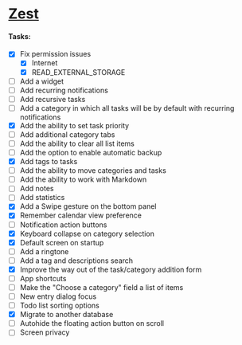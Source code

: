 # [Zest](https://github.com/darkmoonight/Zest)

#### **Tasks:**

- [x]  Fix permission issues
	- [x] Internet
	- [x] READ_EXTERNAL_STORAGE
- [ ] Add a widget
- [ ] Add recurring notifications
- [ ] Add recursive tasks
- [ ] Add a category in which all tasks will be by default with recurring notifications
- [x] Add the ability to set task priority
- [ ] Add additional category tabs
- [ ] Add the ability to clear all list items
- [ ] Add the option to enable automatic backup
- [x] Add tags to tasks
- [ ] Add the ability to move categories and tasks
- [ ] Add the ability to work with Markdown
- [ ] Add notes
- [ ] Add statistics
- [x] Add a Swipe gesture on the bottom panel
- [x] Remember calendar view preference
- [ ] Notification action buttons
- [x] Keyboard collapse on category selection
- [x] Default screen on startup
- [ ] Add a ringtone
- [ ] Add a tag and descriptions search
- [x] Improve the way out of the task/category addition form
- [ ] App shortcuts
- [ ] Make the "Choose a category" field a list of items
- [ ] New entry dialog focus
- [ ] Todo list sorting options
- [x] Migrate to another database
- [ ] Autohide the floating action button on scroll
- [ ] Screen privacy